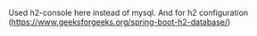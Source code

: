 Used h2-console here instead of mysql. And for h2 configuration (https://www.geeksforgeeks.org/spring-boot-h2-database/)

